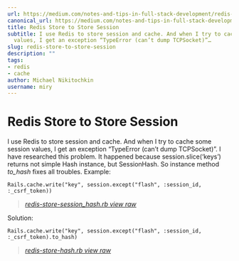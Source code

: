 ```yaml
---
url: https://medium.com/notes-and-tips-in-full-stack-development/redis-store-to-store-session-78e0e089d702
canonical_url: https://medium.com/notes-and-tips-in-full-stack-development/redis-store-to-store-session-78e0e089d702
title: Redis Store to Store Session
subtitle: I use Redis to store session and cache. And when I try to cache some session
  values, I get an exception “TypeError (can’t dump TCPSocket)”…
slug: redis-store-to-store-session
description: ""
tags:
- redis
- cache
author: Michael Nikitochkin
username: miry
---
```


# Redis Store to Store Session

I use Redis to store session and cache. And when I try to cache some session values, I get an exception “TypeError (can’t dump TCPSocket)”. I have researched this problem. It happened because session.slice(‘keys’) returns not simple Hash instance, but SessionHash. So instance method *to_hash* fixes all troubles. Example:

```
Rails.cache.write("key", session.except("flash", :session_id, :_csrf_token))
```
> *[redis-store-session_hash.rb view raw](https://gist.githubusercontent.com/marchi-martius/5dc87dcb404ad8fa1b157acab9685271/raw/b932d54db6012d412c6dbf8eaa49ea27a1d6ba1e/redis-store-session_hash.rb)*

Solution:

```
Rails.cache.write("key", session.except("flash", :session_id, :_csrf_token).to_hash)
```
> *[redis-store-hash.rb view raw](https://gist.githubusercontent.com/marchi-martius/5717e000f50c7a54b1ebbb65584fa4e7/raw/79b9941492bc5bd21ec2432808a48dfb3df7b72b/redis-store-hash.rb)*


